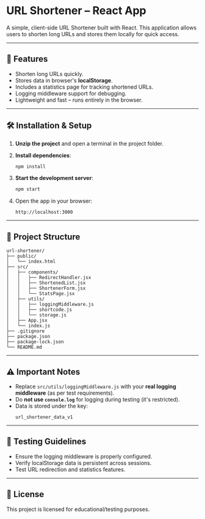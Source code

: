 # URL Shortener – React App

A simple, client-side URL Shortener built with React. This application allows users to shorten long URLs and stores them locally for quick access.

---

## 🚀 Features

- Shorten long URLs quickly.
- Stores data in browser's **localStorage**.
- Includes a statistics page for tracking shortened URLs.
- Logging middleware support for debugging.
- Lightweight and fast – runs entirely in the browser.

---

## 🛠️ Installation & Setup

1. **Unzip the project** and open a terminal in the project folder.

2. **Install dependencies**:
   ```bash
   npm install
   ```

3. **Start the development server**:
   ```bash
   npm start
   ```

4. Open the app in your browser:
   ```
   http://localhost:3000
   ```

---

## 📂 Project Structure

```
url-shortener/
├── public/
│   └── index.html
├── src/
│   ├── components/
│   │   ├── RedirectHandler.jsx
│   │   ├── ShortenedList.jsx
│   │   ├── ShortenerForm.jsx
│   │   └── StatsPage.jsx
│   ├── utils/
│   │   ├── loggingMiddleware.js
│   │   ├── shortcode.js
│   │   └── storage.js
│   ├── App.jsx
│   └── index.js
├── .gitignore
├── package.json
├── package-lock.json
└── README.md
```

---

## ⚠️ Important Notes

- Replace `src/utils/loggingMiddleware.js` with your **real logging middleware** (as per test requirements).
- Do **not use `console.log`** for logging during testing (it's restricted).
- Data is stored under the key:
  ```
  url_shortener_data_v1
  ```

---

## 🧪 Testing Guidelines

- Ensure the logging middleware is properly configured.
- Verify localStorage data is persistent across sessions.
- Test URL redirection and statistics features.

---

## 📝 License

This project is licensed for educational/testing purposes.

